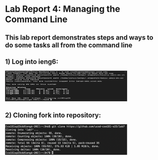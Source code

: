 # Lab Report 4: Managing the Command Line
## This lab report demonstrates steps and ways to do some tasks all from the command line

## 1) Log into ieng6:

<img src="ieng6.png" width="400" height="100">

## 2) Cloning fork into repository:

<img src="clonefork.png" width="400" height="100">

